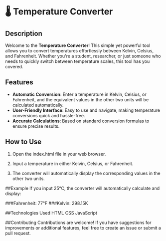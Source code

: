 # 🌡️ Temperature Converter

## Description

Welcome to the **Temperature Converter**! This simple yet powerful tool allows you to convert temperatures effortlessly between Kelvin, Celsius, and Fahrenheit. Whether you're a student, researcher, or just someone who needs to quickly switch between temperature scales, this tool has you covered.

## Features

- **Automatic Conversion**: Enter a temperature in Kelvin, Celsius, or Fahrenheit, and the equivalent values in the other two units will be calculated automatically.
- **User-Friendly Interface**: Easy to use and navigate, making temperature conversions quick and hassle-free.
- **Accurate Calculations**: Based on standard conversion formulas to ensure precise results.


## How to Use

1. Open the index.html file in your web browser.

2. Input a temperature in either Kelvin, Celsius, or Fahrenheit.

3. The converter will automatically display the corresponding values in the other two units.

##Example
If you input 25°C, the converter will automatically calculate and display:

###Fahrenheit: 77°F
###Kelvin: 298.15K

##Technologies Used
HTML
CSS
JavaScript

##Contributing
Contributions are welcome! If you have suggestions for improvements or additional features, feel free to create an issue or submit a pull request.
